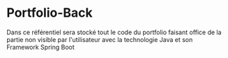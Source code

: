 # Portfolio-Back
Dans ce référentiel sera stocké tout le code du portfolio faisant office de la partie non visible par l'utilisateur avec la technologie Java et son Framework Spring Boot 
